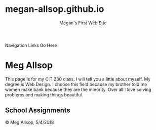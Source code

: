 # megan-allsop.github.io

<!doctype html>

<html lang="en">

<head>
    <meta charset="utf-8">
    <title>Home | Your Repository Name Here</title>
    <meta name="viewport" content="width=device-width">
    <meta name="author" content="Meg Allsop">
    <meta name="description" content="This is where I show that I can make a website">
</head>

<body>
    <header>Megan's First Web Site</header>
    <nav>Navigation Links Go Here</nav>
    <main>
        <h1>Meg Allsop</h1>
        <p>This page is for my CIT 230 class. I will tell you a little about myself. My degree is Web Design. I choose this
            field because my brother told me women make bank because they are the minority. Over all I love solving problems
            and making things beautiful.</p>
        <h2>School Assignments</h2>
    </main>
    <footer>
        <p>&copy; Meg Allsop, 5/4/2018</p>
    </footer>
</body>

</html>
